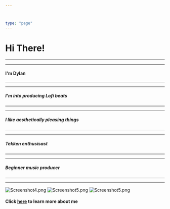 ```yaml
---



type: "page"
---
```





# Hi There!
***
***
#### I'm Dylan
***
***
##### I'm into producing Lofi beats
***
***
##### I like aesthetically pleasing things
***
***
##### Tekken enthusisast
***
***
##### Beginner music producer
***
***

![Screenshot4.png](/images/neon3.jpg)
![Screenshot5.png](/images/dj.png)
![Screenshot5.png](/images/flstudio20.jpg)

#### Click [here](/images/uhoh.mp3) to learn more about me
